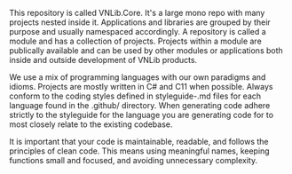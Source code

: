 This repository is called VNLib.Core. It's a large mono repo with many projects nested inside it. Applications and libraries are grouped by their purpose and usually namespaced accordingly. A repository is called a module and has a collection of projects. Projects within a module are publically available and can be used by other modules or applications both inside and outside development of VNLib products. 

We use a mix of programming languages with our own paradigms and idioms. Projects are mostly written in C# and C11 when possible. Always conform to the coding styles defined in styleguide-<language>.md files for each language found in the .github/ directory. When generating code adhere strictly to the styleguide for the language you are generating code for to most closely relate to the existing codebase. 

It is important that your code is maintainable, readable, and follows the principles of clean code. This means using meaningful names, keeping functions small and focused, and avoiding unnecessary complexity. 
